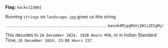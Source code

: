 **Flag:** `hacks{2300}`

Running `strings` on `landscape.jpg` gives us this string

```
..............................................base64MjggRGVjZW1iZXIgMjAyNCwgMTkzMCBIb3VycyBNU0s=.....................................
```

This decodes to `28 December 2024, 1930 Hours MSK`, or in Indian Standard Time, `28 December 2024, 23:00 Hours IST`.

